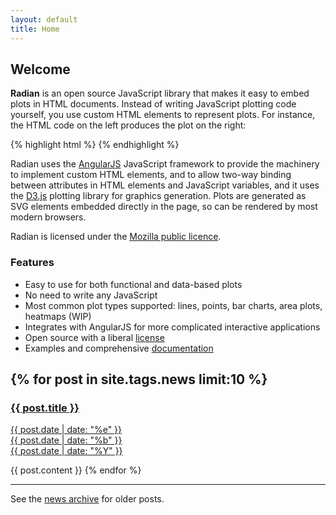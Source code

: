 ```yaml
---
layout: default
title: Home
---
```


## Welcome

**Radian** is an open source JavaScript library that makes it easy to
embed plots in HTML documents.  Instead of writing JavaScript plotting
code yourself, you use custom HTML elements to represent plots.  For
instance, the HTML code on the left produces the plot on the right:

{% highlight html %}
<plot height=200 aspect=2 stroke-width=2 x="[[seq(0,4*PI,101)]]"
      axis-x-label="Time" axis-y-label="sin(x) / cos(x)">
  <lines y="[[sin(x)]]" stroke="red"></lines>
  <lines y="[[cos(x)]]" stroke="blue"></lines>
</plot>
{% endhighlight %}

<plot height=200 aspect=2 stroke-width=2 x="[[seq(0,4*PI,101)]]"
      axis-x-label="Time" axis-y-label="sin(x) / cos(x)">
  <lines y="[[sin(x)]]" stroke="red"></lines>
  <lines y="[[cos(x)]]" stroke="blue"></lines>
</plot>

Radian uses the [AngularJS](http://angularjs.org/) JavaScript
framework to provide the machinery to implement custom HTML elements,
and to allow two-way binding between attributes in HTML elements and
JavaScript variables, and it uses the [D3.js](http://d3js.org/)
plotting library for graphics generation.  Plots are generated as SVG
elements embedded directly in the page, so can be rendered by most
modern browsers.

Radian is licensed under the [Mozilla public licence](licence.html).


### Features

- Easy to use for both functional and data-based plots
- No need to write any JavaScript
- Most common plot types supported: lines, points, bar charts, area
  plots, heatmaps (WIP)
- Integrates with AngularJS for more complicated interactive
  applications
- Open source with a liberal [license](license.html)
- Examples and comprehensive [documentation](documentation.html)


{% for post in site.tags.news limit:10 %}
---
<a href="{{ post.url }}">
<h3>{{ post.title }}</h3>
<span class="date">
<div class="dateday">{{ post.date | date: "%e" }}</div>
<div>{{ post.date | date: "%b" }}</div>
<div class="dateyear">{{ post.date | date: "%Y" }}</div>
</span>
</a>

{{ post.content }}
{% endfor %}

---
<p>See the <a href="news.html">news archive</a> for older posts.</p>
